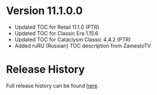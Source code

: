 # Version 11.1.0.0

- Updated TOC for Retail 11.1.0 (PTR)
- Updated TOC for Classic Era 1.15.6
- Updated TOC for Cataclysm Classic 4.4.2 (PTR)
- Added ruRU (Russian) TOC description from ZamestoTV

# Release History

Full release history can be found [here](https://github.com/kstange/OPieMasque/wiki/Release-Notes).
